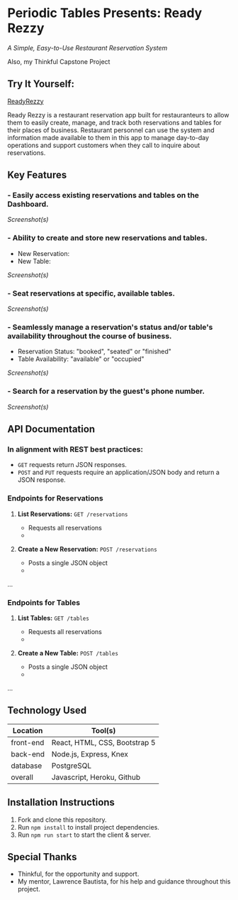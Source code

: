 # Periodic Tables Presents: **Ready Rezzy** 
*A Simple, Easy-to-Use Restaurant Reservation System*

Also, my Thinkful Capstone Project

## Try It Yourself:

[ReadyRezzy](https://dlg-reservations-front-end.herokuapp.com/dashboard)

Ready Rezzy is a restaurant reservation app built for restauranteurs to allow them to easily create, manage, and track both reservations and tables for their places of business. Restaurant personnel can use the system and information made available to them in this app to manage day-to-day operations and support customers when they call to inquire about reservations. 

## Key Features

### - **Easily access existing reservations and tables on the Dashboard.**

*Screenshot(s)*


### - **Ability to create and store new reservations and tables.**
   - New Reservation:
   - New Table:

*Screenshot(s)*

### - **Seat reservations at specific, available tables.**

*Screenshot(s)*

### - **Seamlessly manage a reservation's status and/or table's availability throughout the course of business.**
   - Reservation Status: "booked", "seated" or "finished"
   - Table Availability: "available" or "occupied"

*Screenshot(s)*

### - **Search for a reservation by the guest's phone number.**

*Screenshot(s)*

## API Documentation

### **In alignment with REST best practices:**
 - `GET` requests return JSON responses.
 - `POST` and `PUT` requests require an application/JSON body and return a JSON response.

### **Endpoints for Reservations**

1. **List Reservations:** `GET /reservations`
    - Requests all reservations
    - 

2. **Create a New Reservation:** `POST /reservations`
    - Posts a single JSON object
    - 

...

### **Endpoints for Tables**

1. **List Tables:** `GET /tables`
    - Requests all reservations
    - 

2. **Create a New Table:** `POST /tables`
    - Posts a single JSON object
    - 

...

## Technology Used

| Location | Tool(s)                                                      
| ---------------- | ---------------------------------------------------------------- |
| front-end   | React, HTML, CSS, Bootstrap 5  |
| back-end    | Node.js, Express, Knex |
| database    | PostgreSQL |
| overall     | Javascript, Heroku, Github |

## Installation Instructions

1. Fork and clone this repository.
1. Run `npm install` to install project dependencies.
1. Run `npm run start` to start the client & server.

## Special Thanks
* Thinkful, for the opportunity and support.
* My mentor, Lawrence Bautista, for his help and guidance throughout this project.

